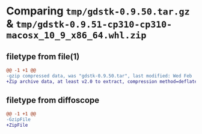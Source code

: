 # Comparing `tmp/gdstk-0.9.50.tar.gz` & `tmp/gdstk-0.9.51-cp310-cp310-macosx_10_9_x86_64.whl.zip`

## filetype from file(1)

```diff
@@ -1 +1 @@
-gzip compressed data, was "gdstk-0.9.50.tar", last modified: Wed Feb  7 18:27:16 2024, max compression
+Zip archive data, at least v2.0 to extract, compression method=deflate
```

## filetype from diffoscope

```diff
@@ -1 +1 @@
-GzipFile
+ZipFile
```

